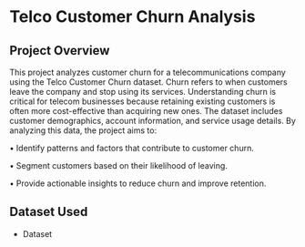 # Telco Customer Churn Analysis
## Project Overview 
This project analyzes customer churn for a telecommunications company using the Telco Customer Churn dataset. Churn refers to when customers leave the company and stop using its services. Understanding churn is critical for telecom businesses because retaining existing customers is often more cost-effective than acquiring new ones. The dataset includes customer demographics, account information, and service usage details. By analyzing this data, the project aims to:

•	Identify patterns and factors that contribute to customer churn.

•	Segment customers based on their likelihood of leaving.

•	Provide actionable insights to reduce churn and improve retention.

## Dataset Used
- <a heref="https://github.com/Tonia-123/Data-Analysis-Dashboard/blob/main/Sample%20Telco-Customer-Churn.xlsx">Dataset</a>
  



